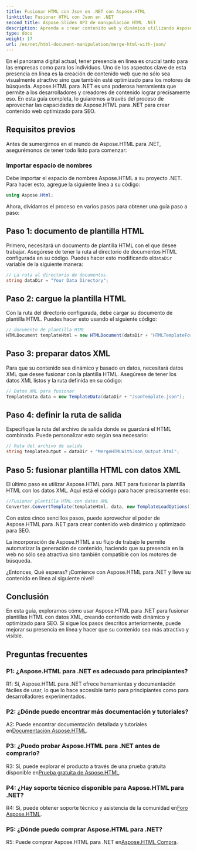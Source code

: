 ```yaml
---
title: Fusionar HTML con Json en .NET con Aspose.HTML
linktitle: Fusionar HTML con Json en .NET
second_title: Aspose.Slides API de manipulación HTML .NET
description: Aprenda a crear contenido web y dinámico utilizando Aspose.HTML para .NET. Potencia tu presencia online y atrae a tu audiencia.
type: docs
weight: 17
url: /es/net/html-document-manipulation/merge-html-with-json/
---
```


En el panorama digital actual, tener presencia en línea es crucial tanto para las empresas como para los individuos. Uno de los aspectos clave de esta presencia en línea es la creación de contenido web que no sólo sea visualmente atractivo sino que también esté optimizado para los motores de búsqueda. Aspose.HTML para .NET es una poderosa herramienta que permite a los desarrolladores y creadores de contenido lograr precisamente eso. En esta guía completa, lo guiaremos a través del proceso de aprovechar las capacidades de Aspose.HTML para .NET para crear contenido web optimizado para SEO. 

## Requisitos previos

Antes de sumergirnos en el mundo de Aspose.HTML para .NET, asegurémonos de tener todo listo para comenzar:

### Importar espacio de nombres

Debe importar el espacio de nombres Aspose.HTML a su proyecto .NET. Para hacer esto, agregue la siguiente línea a su código:

```csharp
using Aspose.Html;
```

Ahora, dividamos el proceso en varios pasos para obtener una guía paso a paso:

## Paso 1: documento de plantilla HTML

Primero, necesitará un documento de plantilla HTML con el que desee trabajar. Asegúrese de tener la ruta al directorio de documentos HTML configurada en su código. Puedes hacer esto modificando el`dataDir` variable de la siguiente manera:

```csharp
// La ruta al directorio de documentos.
string dataDir = "Your Data Directory";
```

## Paso 2: cargue la plantilla HTML

Con la ruta del directorio configurada, debe cargar su documento de plantilla HTML. Puedes hacer esto usando el siguiente código:

```csharp
// documento de plantilla HTML
HTMLDocument templateHtml = new HTMLDocument(dataDir + "HTMLTemplateForJson.html");
```

## Paso 3: preparar datos XML

Para que su contenido sea dinámico y basado en datos, necesitará datos XML que desee fusionar con la plantilla HTML. Asegúrese de tener los datos XML listos y la ruta definida en su código:

```csharp
// Datos XML para fusionar
TemplateData data = new TemplateData(dataDir + "JsonTemplate.json");
```

## Paso 4: definir la ruta de salida

Especifique la ruta del archivo de salida donde se guardará el HTML combinado. Puede personalizar esto según sea necesario:

```csharp
// Ruta del archivo de salida
string templateOutput = dataDir + "MergeHTMLWithJson_Output.html";
```

## Paso 5: fusionar plantilla HTML con datos XML

El último paso es utilizar Aspose.HTML para .NET para fusionar la plantilla HTML con los datos XML. Aquí está el código para hacer precisamente eso:

```csharp
//Fusionar plantilla HTML con datos XML
Converter.ConvertTemplate(templateHtml, data, new TemplateLoadOptions(), templateOutput);
```

Con estos cinco sencillos pasos, puede aprovechar el poder de Aspose.HTML para .NET para crear contenido web dinámico y optimizado para SEO. 

La incorporación de Aspose.HTML a su flujo de trabajo le permite automatizar la generación de contenido, haciendo que su presencia en la web no sólo sea atractiva sino también compatible con los motores de búsqueda. 

¿Entonces, Qué esperas? ¡Comience con Aspose.HTML para .NET y lleve su contenido en línea al siguiente nivel!

## Conclusión

En esta guía, exploramos cómo usar Aspose.HTML para .NET para fusionar plantillas HTML con datos XML, creando contenido web dinámico y optimizado para SEO. Si sigue los pasos descritos anteriormente, puede mejorar su presencia en línea y hacer que su contenido sea más atractivo y visible.

## Preguntas frecuentes

### P1: ¿Aspose.HTML para .NET es adecuado para principiantes?

R1: Sí, Aspose.HTML para .NET ofrece herramientas y documentación fáciles de usar, lo que lo hace accesible tanto para principiantes como para desarrolladores experimentados.

### P2: ¿Dónde puedo encontrar más documentación y tutoriales?

A2: Puede encontrar documentación detallada y tutoriales en[Documentación Aspose.HTML](https://reference.aspose.com/html/net/).

### P3: ¿Puedo probar Aspose.HTML para .NET antes de comprarlo?

 R3: Sí, puede explorar el producto a través de una prueba gratuita disponible en[Prueba gratuita de Aspose.HTML](https://releases.aspose.com/).

### P4: ¿Hay soporte técnico disponible para Aspose.HTML para .NET?

 R4: Sí, puede obtener soporte técnico y asistencia de la comunidad en[Foro Aspose.HTML](https://forum.aspose.com/).

### P5: ¿Dónde puedo comprar Aspose.HTML para .NET?

 R5: Puede comprar Aspose.HTML para .NET en[Aspose.HTML Compra](https://purchase.aspose.com/buy).